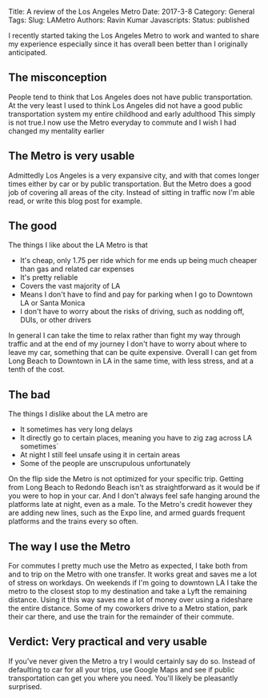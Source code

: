 Title: A review of the Los Angeles Metro
Date: 2017-3-8
Category: General 
Tags: 
Slug: LAMetro
Authors: Ravin Kumar
Javascripts: 
Status: published


I recently started taking the Los Angeles Metro to work and wanted to share my experience
especially since it  has overall been  better than I originally
anticipated.  

## The misconception
People tend to think that Los Angeles does not have public transportation.
At the very least I used to think Los Angeles did not have a good public
transportation system my entire childhood and early adulthood
This simply is not true.I now use the Metro everyday to commute and I wish I had changed
my mentality earlier

## The Metro is very usable
Admittedly Los Angeles is a very expansive city, and with that comes
longer times either by car or by public transportation. But the Metro does a good
job of covering all areas of the city. Instead of sitting in traffic now I'm
able read, or write this blog post for example. 

## The good
The things I like about the LA Metro is that  

* It's cheap, only 1.75 per ride which for me ends up being much cheaper than gas
and related car expenses
* It's pretty reliable
* Covers the vast majority of LA
* Means I don't have to find and pay for parking when I go to Downtown LA or Santa Monica
* I don't have to worry about the risks of driving, such as nodding off, DUIs, or other drivers  

In general I can take the time to relax rather than fight my way through traffic
and at the end of my journey I don't have to worry about where to leave my car,
something that can be quite expensive. Overall I can get from Long Beach
to Downtown in LA in the same time, with less stress, and at a tenth of the cost.

## The bad
The things I dislike about the LA metro are 

* It sometimes has very long delays
* It directly go to certain places, meaning you have to zig zag across LA sometimes`
* At night I still feel unsafe using it in certain areas
* Some of the people are unscrupulous unfortunately  

On the flip side the Metro is not optimized for your specific trip. Getting
from Long Beach to Redondo Beach isn't as straightforward as it would be
if you were to hop in your car. And I don't always feel safe hanging around
the platforms late at night, even as a male. To the Metro's credit
however they are adding new lines, such as the Expo line, and armed guards
frequent platforms and the trains every so often.

## The way I use the Metro
For commutes I pretty much use the Metro as expected, I take both from and to
trip on the Metro with one transfer. It works great and saves me a lot of stress
on workdays. On weekends if I'm going to downtown LA I take the metro
to the closest stop to my destination and take a Lyft the remaining distance.
Using it this way saves me a lot of money over using a rideshare the entire distance.
Some of my coworkers drive to a Metro station, park their car there, and use
the train for the remainder of their commute.

## Verdict: Very practical and very usable
If you've never given the Metro a try I would certainly say do so. Instead of
defaulting to car for all your trips, use Google Maps and see if public
transportation can get you where you need. You'll likely be pleasantly surprised.
